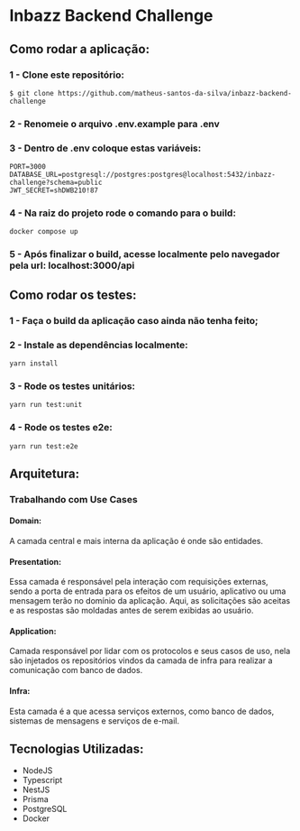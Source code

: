 # Inbazz Backend Challenge

## Como rodar a aplicação:

### 1 - Clone este repositório:

```
$ git clone https://github.com/matheus-santos-da-silva/inbazz-backend-challenge
```

### 2 - Renomeie o arquivo .env.example para .env

### 3 - Dentro de .env coloque estas variáveis:

```
PORT=3000
DATABASE_URL=postgresql://postgres:postgres@localhost:5432/inbazz-challenge?schema=public
JWT_SECRET=shDWB210!87
```

### 4 - Na raiz do projeto rode o comando para o build:

```
docker compose up
```

### 5 - Após finalizar o build, acesse localmente pelo navegador pela url: localhost:3000/api

## Como rodar os testes:

### 1 - Faça o build da aplicação caso ainda não tenha feito;

### 2 - Instale as dependências localmente:

```
yarn install
```

### 3 - Rode os testes unitários:

```
yarn run test:unit
```

### 4 - Rode os testes e2e:

```
yarn run test:e2e
```

## Arquitetura:

### Trabalhando com Use Cases

#### **Domain:**

A camada central e mais interna da aplicação é onde são entidades.

#### **Presentation:**

Essa camada é responsável pela interação com requisições externas, sendo a porta de entrada para os efeitos de um usuário, aplicativo ou uma mensagem terão no domínio da aplicação. Aqui, as solicitações são aceitas e as respostas são moldadas antes de serem exibidas ao usuário.

#### **Application:**

Camada responsável por lidar com os protocolos e seus casos de uso, nela são injetados os repositórios vindos da camada de infra para realizar a comunicação com banco de dados.

#### **Infra:**

Esta camada é a que acessa serviços externos, como banco de dados, sistemas de mensagens e serviços de e-mail.

## Tecnologias Utilizadas:

- NodeJS
- Typescript
- NestJS
- Prisma
- PostgreSQL
- Docker
